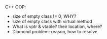 C++ OOP: 

- size of empty class != 0; WHY? 
- size of empty class with virtual method 
- What is vptr & vtable? their location, where? 
- Diamond problem: reason, how to resolve  